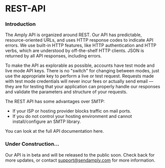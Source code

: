 # REST-API

### Introduction

The Amply API is organized around REST. Our API has predictable, resource-oriented URLs, and uses HTTP response codes to indicate API errors. We use built-in HTTP features, like HTTP authentication and HTTP verbs, which are understood by off-the-shelf HTTP clients. JSON is returned by all API responses, including errors.

To make the API as explorable as possible, accounts have test mode and live mode API keys. There is no "switch" for changing between modes, just use the appropriate key to perform a live or test request. Requests made with test mode credentials will never incur fees or actually send email — they are for testing that your application can properly handle our responses and validate the parameters and structure of your requests.


The REST API has some advantages over SMTP:

- If your ISP or hosting provider blocks traffic on mail ports.
- If you do not control your hosting environment and cannot install/configure an SMTP library.

You can look at the full API documentation here.


### Under Construction...

Our API is in beta and will be released to the public soon. Check back for more updates, or contact support@sendamply.com for more information.

